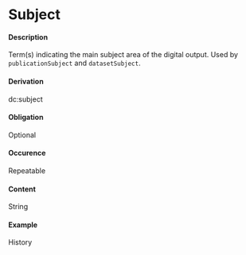 # Subject

#### Description
Term(s) indicating the main subject area of the digital output. Used by `publicationSubject` and `datasetSubject`.

#### Derivation
dc:subject

#### Obligation	
Optional

#### Occurence	
Repeatable

#### Content 
String

#### Example
History




